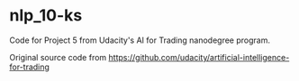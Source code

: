 # nlp_10-ks
Code for Project 5 from Udacity's AI for Trading nanodegree program. 

Original source code from https://github.com/udacity/artificial-intelligence-for-trading
